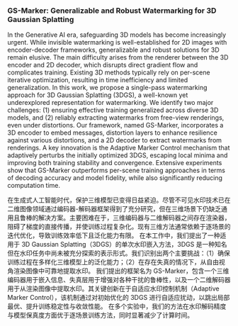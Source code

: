 ### GS-Marker: Generalizable and Robust Watermarking for 3D Gaussian Splatting

In the Generative AI era, safeguarding 3D models has become increasingly urgent. While invisible watermarking is well-established for 2D images with encoder-decoder frameworks, generalizable and robust solutions for 3D remain elusive. The main difficulty arises from the renderer between the 3D encoder and 2D decoder, which disrupts direct gradient flow and complicates training. Existing 3D methods typically rely on per-scene iterative optimization, resulting in time inefficiency and limited generalization. In this work, we propose a single-pass watermarking approach for 3D Gaussian Splatting (3DGS), a well-known yet underexplored representation for watermarking. We identify two major challenges: (1) ensuring effective training generalized across diverse 3D models, and (2) reliably extracting watermarks from free-view renderings, even under distortions. Our framework, named GS-Marker, incorporates a 3D encoder to embed messages, distortion layers to enhance resilience against various distortions, and a 2D decoder to extract watermarks from renderings. A key innovation is the Adaptive Marker Control mechanism that adaptively perturbs the initially optimized 3DGS, escaping local minima and improving both training stability and convergence. Extensive experiments show that GS-Marker outperforms per-scene training approaches in terms of decoding accuracy and model fidelity, while also significantly reducing computation time.

在生成式人工智能时代，保护三维模型已变得日益紧迫。尽管不可见水印技术已在二维图像领域通过编码器-解码器框架得到了充分研究，但在三维场景下仍缺乏通用且鲁棒的解决方案。主要困难在于，三维编码器与二维解码器之间存在渲染器，阻碍了梯度的直接传播，并使训练过程复杂化。现有三维方法通常依赖于逐场景的迭代优化，导致训练效率低下且泛化能力有限。
在本工作中，我们提出了一种适用于 3D Gaussian Splatting（3DGS）的单次水印嵌入方法，3DGS 是一种知名但在水印任务中尚未被充分探索的表示形式。我们识别出两个主要挑战：（1）确保训练过程在多样化三维模型上的泛化能力；（2）在存在失真的情况下，从自由视角渲染图像中可靠地提取水印。
我们提出的框架名为 GS-Marker，包含一个三维编码器用于嵌入信息、失真层用于增强对各种干扰的鲁棒性，以及一个二维解码器用于从渲染图像中提取水印。其关键创新在于自适应水印控制机制（Adaptive Marker Control），该机制通过对初始优化的 3DGS 进行自适应扰动，以跳出局部最优、提升训练稳定性与收敛性能。
在多个实验中，我们的方法在水印解码精度与模型保真度方面优于逐场景训练方法，同时显著减少了计算时间。

